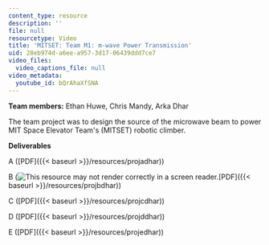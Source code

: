 ```yaml
---
content_type: resource
description: ''
file: null
resourcetype: Video
title: 'MITSET: Team M1: m-wave Power Transmission'
uid: 28eb974d-a6ee-a957-3d17-06439ddd7ce7
video_files:
  video_captions_file: null
video_metadata:
  youtube_id: bQrAhaXfSNA
---
```


**Team members:** Ethan Huwe, Chris Mandy, Arka Dhar

The team project was to design the source of the microwave beam to power MIT Space Elevator Team's (MITSET) robotic climber.

**Deliverables**

A ([PDF]({{< baseurl >}}/resources/projadhar))

B (![This resource may not render correctly in a screen reader.](/images/inacessible.gif)[PDF]({{< baseurl >}}/resources/projbdhar))

C ([PDF]({{< baseurl >}}/resources/projcdhar))

D ([PDF]({{< baseurl >}}/resources/projddhar))

E ([PDF]({{< baseurl >}}/resources/projedhar))